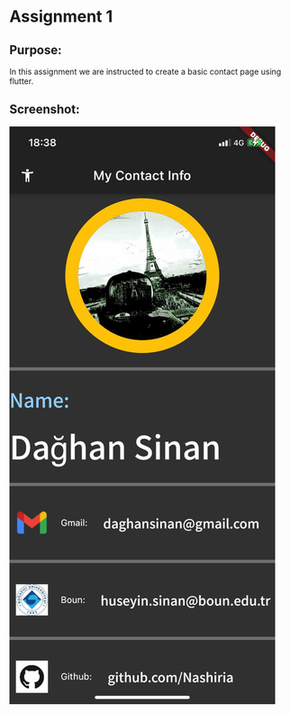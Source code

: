 # Assignment 1

## Purpose:
In this assignment we are instructed to create a basic contact page using flutter.

## Screenshot:
![](https://github.com/Nashiria/Flutter/blob/main/Assignment%201/Screenshots/Assignment1%20Screenshot.jpg)
